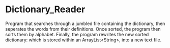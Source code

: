 # Dictionary_Reader
Program that searches through a jumbled file containing the dictionary, then seperates the words from their definitions. Once sorted, the program then sorts them by alphabet. Finally, the program rewrites the new sorted dictionary: which is stored within an ArrayList&lt;String>, into a new text file.
